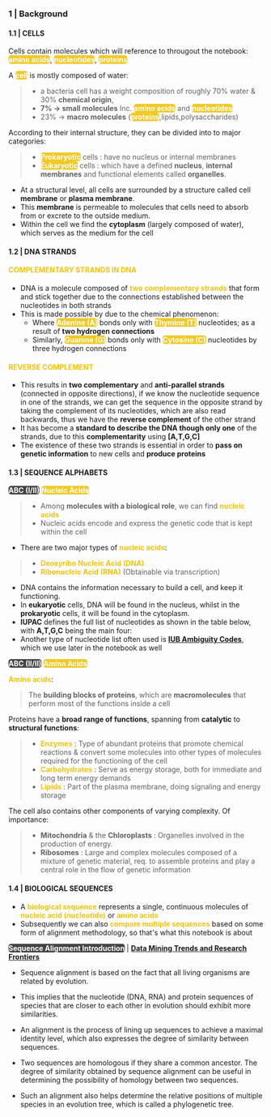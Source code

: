 
### 1 | Background

#### 1.1 | CELLS

Cells contain molecules which will reference to througout the notebook: **<mark style="background-color:#F1C40F;color:white;border-radius:5px;opacity:0.9">amino acids</mark>**, **<mark style="background-color:#F1C40F;color:white;border-radius:5px;opacity:0.9">nucleotides</mark>**, **<mark style="background-color:#F1C40F;color:white;border-radius:5px;opacity:0.9">proteins</mark>**

A **<mark style="background-color:#F1C40F;color:white;border-radius:5px;opacity:0.9">cell</mark>** is mostly composed of water:
> - a bacteria cell has a weight composition of roughly 70% water & 30% <b>chemical origin</b>, 
> - <b>7% -> small molecules</b> Inc. **<mark style="background-color:#F1C40F;color:white;border-radius:5px;opacity:0.9">amino acids</mark>** and **<mark style="background-color:#F1C40F;color:white;border-radius:5px;opacity:0.9">nucleotides</mark>**
> - 23% -> <b>macro molecules</b> (**<mark style="background-color:#F1C40F;color:white;border-radius:5px;opacity:0.9">proteins</mark>**,lipids,polysaccharides)



According to their internal structure, they can be divided into to major categories:

> - **<mark style="background-color:#F1C40F;color:white;border-radius:5px;opacity:0.9">Prokaryotic</mark>** cells : have no nucleus or internal membranes
> - **<mark style="background-color:#F1C40F;color:white;border-radius:5px;opacity:0.9">Eukaryotic</mark>** cells : which have a defined <b>nucleus</b>, <b>internal membranes</b> and functional elements called <b>organelles</b>.

- At a structural level, all cells are surrounded by a structure called cell <b>membrane</b> or <b>plasma membrane</b>. 
- This <b>membrane</b> is permeable to molecules that cells need to absorb from or excrete to the outside medium.
- Within the cell we find the <b>cytoplasm</b> (largely composed of water), which serves as the medium for the cell

#### 1.2 | DNA STRANDS

#### <b><span style='color:#F1C40F'>COMPLEMENTARY STRANDS IN DNA</span></b>

- DNA is a molecule composed of **<span style='color:#F1C40F'>two complementary strands</span>** that form and stick together due to the connections established between the nucleotides in both strands
- This is made possible by due to the chemical phenomenon:
    - Where **<mark style="background-color:#F1C40F;color:white;border-radius:5px;opacity:0.9">Adenine (A)</mark>** bonds only with **<mark style="background-color:#F1C40F;color:white;border-radius:5px;opacity:0.9">Thymine (T)</mark>** nucleotides; as a result of **two hydrogen connections**
    - Similarly, **<mark style="background-color:#F1C40F;color:white;border-radius:5px;opacity:0.9">Guanine (G)</mark>** bonds only with **<mark style="background-color:#F1C40F;color:white;border-radius:5px;opacity:0.9">Cytosine (C)</mark>** nucleotides by three hydrogen connections

#### <b><span style='color:#F1C40F'>REVERSE COMPLEMENT</span></b>

- This results in **two complementary** and **anti-parallel strands** (connected in opposite directions), if we know the nucleotide sequence in one of the strands, we can get the sequence in the opposite strand by taking the complement of its nucleotides, which are also read backwards, thus we have the **reverse complement** of the other strand
- It has become a **standard to describe the DNA though only one** of the strands, due to this **complementarity** using <b>[A,T,G,C]</b>
- The existence of these two strands is essential in order to **pass on genetic information** to new cells and **produce proteins**

#### 1.3 | SEQUENCE ALPHABETS

**<mark style="background-color:#323232;color:white;border-radius:5px;opacity:0.9">ABC (I/II)</mark>** **<mark style="background-color:#F1C40F;color:white;border-radius:5px;opacity:0.9">Nucleic Acids</mark>**

> - Among <b>molecules with a biological role</b>, we can find **<span style='color:#F1C40F'>nucleic acids</span>**
> - Nucleic acids encode and express the genetic code that is kept within the cell
- There are two major types of **<span style='color:#F1C40F'>nucleic acids</span>**: 
> - **<span style='color:#F1C40F'>Deoxyribo Nucleic Acid (DNA)</span>**
> - **<span style='color:#F1C40F'>Ribonucleic Acid (RNA)</span>** (Obtainable via transcription)
- DNA contains the information necessary to build a cell, and keep it functioning. 
- In <b>eukaryotic</b> cells, DNA will be found in the nucleus, whilst in the <b>prokaryotic</b> cells, it will be found in the cytoplasm. 
- <b>IUPAC</b> defines the full list of nucleotides as shown in the table below, with <b>A,T,G,C</b> being the main four:
- Another type of nucleotide list often used is **[IUB Ambiguity Codes](http://biocorp.ca/IUB.php)**, which we use later in the notebook as well

**<mark style="background-color:#323232;color:white;border-radius:5px;opacity:0.9">ABC (II/II)</mark>** **<mark style="background-color:#F1C40F;color:white;border-radius:5px;opacity:0.9">Amino Acids</mark>**

**<span style='color:#F1C40F'>Amino acids</span>**:
> The **building blocks of proteins**, which are <b>macromolecules</b> that perform most of the functions inside a cell

Proteins have a **broad range of functions**, spanning from **catalytic** to **structural functions**:

> - **<span style='color:#F1C40F'>Enzymes</span>** : Type of abundant proteins that promote chemical reactions & convert some molecules into other types of molecules required for the functioning of the cell
> - **<span style='color:#F1C40F'>Carbohydrates</span>** : Serve as energy storage, both for immediate and long term energy demands
> - **<span style='color:#F1C40F'>Lipids</span>** : Part of the plasma membrane, doing signaling and energy storage

The cell also contains other components of varying complexity. Of importance: 
> - <b>Mitochondria</b> & the <b>Chloroplasts</b> : Organelles involved in the production of energy. 
> - <b>Ribosomes</b> : Large and complex molecules composed of a mixture of genetic material, req. to assemble proteins and play a central role in the flow of genetic information

#### 1.4 | BIOLOGICAL SEQUENCES

- A **<span style='color:#F1C40F'>biological sequence</span>** represents a single, continuous molecules of **<span style='color:#F1C40F'>nucleic acid (nucleotide)</span>** or **<span style='color:#F1C40F'>amino acids</span>**
- Subsequently we can also **<span style='color:#F1C40F'>compare multiple sequences</span>** based on some form of alignment methodology, so that's what this notebook is about
    
**<mark style="background-color:#323232;color:white;border-radius:5px;opacity:0.9">Sequence Alignment Introduction</mark>** | **[Data Mining Trends and Research Frontiers](https://www.sciencedirect.com/topics/computer-science/biological-sequence)**

<div class="alert alert-block alert-info">

- Sequence alignment is based on the fact that all living organisms are related by evolution. <br> 
- This implies that the nucleotide (DNA, RNA) and protein sequences of species that are closer to each other in evolution should exhibit more similarities. <br>
    
- An alignment is the process of lining up sequences to achieve a maximal identity level, which also expresses the degree of similarity between sequences. 
    
- Two sequences are homologous if they share a common ancestor. The degree of similarity obtained by sequence alignment can be useful in determining the possibility of homology between two sequences. <br> 
    
- Such an alignment also helps determine the relative positions of multiple species in an evolution tree, which is called a phylogenetic tree. <br>
    
</div>
